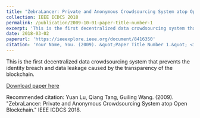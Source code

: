 ```yaml
---
title: "ZebraLancer: Private and Anonymous Crowdsourcing System atop Open Blockchain"
collection: IEEE ICDCS 2018
permalink: /publication/2009-10-01-paper-title-number-1
excerpt: 'This is the first decentralized data crowdsourcing system that prevents the identity breach and data leakage caused by the transparency of the blockchain.'
date: 2018-03-02
paperurl: 'https://ieeexplore.ieee.org/document/8416350'
citation: 'Your Name, You. (2009). &quot;Paper Title Number 1.&quot; <i>Journal 1</i>. 1(1).'
---
```

This is the first decentralized data crowdsourcing system that prevents the identity breach and data leakage caused by the transparency of the blockchain.

[Download paper here](http://academicpages.github.io/files/paper1.pdf)

Recommended citation: Yuan Lu, Qiang Tang, Guiling Wang. (2009). "ZebraLancer: Private and Anonymous Crowdsourcing System atop Open Blockchain." IEEE ICDCS 2018.
